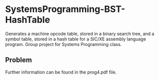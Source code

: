 # SystemsProgramming-BST-HashTable
Generates a machine opcode table, stored in a binary search tree, and a symbol table, stored in a hash table for a SIC/XE assembly language program. Group project for Systems Programming class.

## Problem
Further information can be found in the prog4.pdf file.
